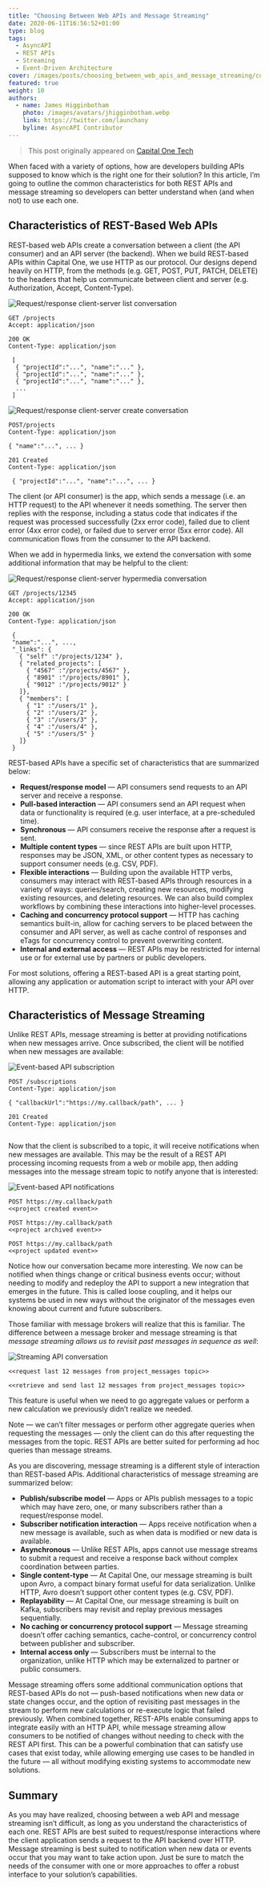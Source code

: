 ```yaml
---
title: "Choosing Between Web APIs and Message Streaming"
date: 2020-06-11T16:56:52+01:00
type: blog
tags:
  - AsyncAPI
  - REST APIs
  - Streaming
  - Event-Driven Architecture
cover: /images/posts/choosing_between_web_apis_and_message_streaming/cover.webp
featured: true
weight: 10
authors:
  - name: James Higginbotham
    photo: /images/avatars/jhigginbotham.webp
    link: https://twitter.com/launchany
    byline: AsyncAPI Contributor
---
```


> This post originally appeared on [Capital One Tech](https://medium.com/capital-one-tech/choosing-between-rest-web-apis-and-message-streaming-8e2f4813a058)

When faced with a variety of options, how are developers building APIs supposed to know which is the right one for their solution? In this article, I’m going to outline the common characteristics for both REST APIs and message streaming so developers can better understand when (and when not) to use each one.

## Characteristics of REST-Based Web APIs

REST-based web APIs create a conversation between a client (the API consumer) and an API server (the backend). When we build REST-based APIs within Capital One, we use HTTP as our protocol. Our designs depend heavily on HTTP, from the methods (e.g. GET, POST, PUT, PATCH, DELETE) to the headers that help us communicate between client and server (e.g. Authorization, Accept, Content-Type).

![Request/response client-server list conversation](/images/posts/choosing_between_web_apis_and_message_streaming/convo-1.webp)

```
GET /projects
Accept: application/json

200 OK
Content-Type: application/json
 
 [
  { "projectId":"...", "name":"..." },
  { "projectId":"...", "name":"..." },
  { "projectId":"...", "name":"..." },
  ...
 ]
```

![Request/response client-server create conversation](/images/posts/choosing_between_web_apis_and_message_streaming/convo-2.webp)

```
POST/projects
Content-Type: application/json

{ "name":"...", ... }

201 Created
Content-Type: application/json
 
 { "projectId":"...", "name":"...", ... }

```

The client (or API consumer) is the app, which sends a message (i.e. an HTTP request) to the API whenever it needs something. The server then replies with the response, including a status code that indicates if the request was processed successfully (2xx error code), failed due to client error (4xx error code), or failed due to server error (5xx error code). All communication flows from the consumer to the API backend.

When we add in hypermedia links, we extend the conversation with some additional information that may be helpful to the client:

![Request/response client-server hypermedia conversation](/images/posts/choosing_between_web_apis_and_message_streaming/convo-3.webp)

```
GET /projects/12345
Accept: application/json

200 OK
Content-Type: application/json
 
 { 
 "name":"...", ...,
 "_links": {
   { "self" :"/projects/1234" }, 
   { "related_projects": [
     { "4567" :"/projects/4567" }, 
     { "8901" :"/projects/8901" }, 
     { "9012" :"/projects/9012" } 
   ]}, 
   { "members": [
     { "1" :"/users/1" }, 
     { "2" :"/users/2" }, 
     { "3" :"/users/3" }, 
     { "4" :"/users/4" }, 
     { "5" :"/users/5" } 
   ]}
 }
```

REST-based APIs have a specific set of characteristics that are summarized below:

* __Request/response model__ — API consumers send requests to an API server and receive a response.
* __Pull-based interaction__ — API consumers send an API request when data or functionality is required (e.g. user interface, at a pre-scheduled time).
* __Synchronous__ — API consumers receive the response after a request is sent.
* __Multiple content types__ — since REST APIs are built upon HTTP, responses may be JSON, XML, or other content types as necessary to support consumer needs (e.g. CSV, PDF).
* __Flexible interactions__ — Building upon the available HTTP verbs, consumers may interact with REST-based APIs through resources in a variety of ways: queries/search, creating new resources, modifying existing resources, and deleting resources. We can also build complex workflows by combining these interactions into higher-level processes.
* __Caching and concurrency protocol support__ — HTTP has caching semantics built-in, allow for caching servers to be placed between the consumer and API server, as well as cache control of responses and eTags for concurrency control to prevent overwriting content.
* __Internal and external access__ — REST APIs may be restricted for internal use or for external use by partners or public developers.

For most solutions, offering a REST-based API is a great starting point, allowing any application or automation script to interact with your API over HTTP.

## Characteristics of Message Streaming

Unlike REST APIs, message streaming is better at providing notifications when new messages arrive. Once subscribed, the client will be notified when new messages are available:

![Event-based API subscription](/images/posts/choosing_between_web_apis_and_message_streaming/convo-4.webp)

```
POST /subscriptions
Content-Type: application/json

{ "callbackUrl":"https://my.callback/path", ... }

201 Created
Content-Type: application/json
 
```

Now that the client is subscribed to a topic, it will receive notifications when new messages are available. This may be the result of a REST API processing incoming requests from a web or mobile app, then adding messages into the message stream topic to notify anyone that is interested:

![Event-based API notifications](/images/posts/choosing_between_web_apis_and_message_streaming/convo-5.webp)

```
POST https://my.callback/path
<<project created event>>

POST https://my.callback/path
<<project archived event>>

POST https://my.callback/path
<<project updated event>>
```

Notice how our conversation became more interesting. We now can be notified when things change or critical business events occur; without needing to modify and redeploy the API to support a new integration that emerges in the future. This is called loose coupling, and it helps our systems be used in new ways without the originator of the messages even knowing about current and future subscribers.

Those familiar with message brokers will realize that this is familiar. The difference between a message broker and message streaming is that _message streaming allows us to revisit past messages in sequence as well_:

![Streaming API conversation](/images/posts/choosing_between_web_apis_and_message_streaming/convo-6.webp)

```
<<request last 12 messages from project_messages topic>>

<<retrieve and send last 12 messages from project_messages topic>>
```

This feature is useful when we need to go aggregate values or perform a new calculation we previously didn’t realize we needed.

Note — we can’t filter messages or perform other aggregate queries when requesting the messages — only the client can do this after requesting the messages from the topic. REST APIs are better suited for performing ad hoc queries than message streams.

As you are discovering, message streaming is a different style of interaction than REST-based APIs. Additional characteristics of message streaming are summarized below:

* __Publish/subscribe model__ — Apps or APIs publish messages to a topic which may have zero, one, or many subscribers rather than a request/response model.
* __Subscriber notification interaction__ — Apps receive notification when a new message is available, such as when data is modified or new data is available.
* __Asynchronous__ — Unlike REST APIs, apps cannot use message streams to submit a request and receive a response back without complex coordination between parties.
* __Single content-type__ — At Capital One, our message streaming is built upon Avro, a compact binary format useful for data serialization. Unlike HTTP, Avro doesn’t support other content types (e.g. CSV, PDF).
* __Replayability__ — At Capital One, our message streaming is built on Kafka, subscribers may revisit and replay previous messages sequentially.
* __No caching or concurrency protocol support__ — Message streaming doesn’t offer caching semantics, cache-control, or concurrency control between publisher and subscriber.
* __Internal access only__ — Subscribers must be internal to the organization, unlike HTTP which may be externalized to partner or public consumers.

Message streaming offers some additional communication options that REST-based APIs do not — push-based notifications when new data or state changes occur, and the option of revisiting past messages in the stream to perform new calculations or re-execute logic that failed previously. When combined together, REST-APIs enable consuming apps to integrate easily with an HTTP API, while message streaming allow consumers to be notified of changes without needing to check with the REST API first. This can be a powerful combination that can satisfy use cases that exist today, while allowing emerging use cases to be handled in the future — all without modifying existing systems to accommodate new solutions.

## Summary

As you may have realized, choosing between a web API and message streaming isn’t difficult, as long as you understand the characteristics of each one. REST APIs are best suited to request/response interactions where the client application sends a request to the API backend over HTTP. Message streaming is best suited to notification when new data or events occur that you may want to take action upon. Just be sure to match the needs of the consumer with one or more approaches to offer a robust interface to your solution’s capabilities.
